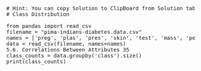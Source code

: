 <pre class="file" data-target="clipboard">
# Hint: You can copy Solution to ClipBoard from Solution tab in Step 4
# Class Distribution

from pandas import read_csv
filename = "pima-indians-diabetes.data.csv"
names = ['preg', 'plas', 'pres', 'skin', 'test', 'mass', 'pedi', 'age', 'class']
data = read_csv(filename, names=names)
5.6. Correlations Between Attributes 35
class_counts = data.groupby('class').size()
print(class_counts)

</pre>

